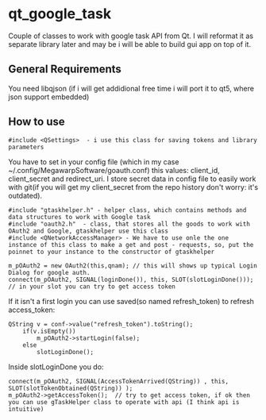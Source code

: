 qt_google_task
==============

Couple of classes to work with google task API from Qt.
I will reformat it as separate library later and may be i will be able to build gui app on top of it.
## General Requirements
  You need libqjson (if i will get addidional free time i will port it to qt5, where json support embedded)

## How to use

```
#include <QSettings>  - i use this class for saving tokens and library parameters
```
  You have to set in your config file (which in my case ~/.config/MegawarpSoftware/goauth.conf) this values: client_id, client_secret and redirect_uri.
  I store secret data in config file to easily work with git(if you will get my client_secret from the repo history don't worry: it's outdated). 
  ```
#include "gtaskhelper.h" - helper class, which contains methods and data structures to work with Google task
#include "oauth2.h"  - class, that stores all the goods to work with OAuth2 and Google, gtaskhelper use this class
#include <QNetworkAccessManager> - We have to use onle the one instance of this class to make a get and post - requests, so, put the poinnet to your instance to the constructor of gtaskhelper
```
```
m_pOAuth2 = new OAuth2(this,qnam); // this will shows up typical Login Dialog for google auth.
connect(m_pOAuth2, SIGNAL(loginDone()), this, SLOT(slotLoginDone())); // in your slot you can try to get access token
```
If it isn't a first login you can use saved(so named refresh_token) to refresh access_token:
```
QString v = conf->value("refresh_token").toString();
    if(v.isEmpty())
        m_pOAuth2->startLogin(false);
    else
        slotLoginDone();
```
Inside slotLoginDone you do:
```
connect(m_pOAuth2, SIGNAL(AccessTokenArrived(QString)) , this, SLOT(slotTokenObtained(QString)) );
m_pOAuth2->getAccessToken();  // try to get access token, if ok then you can use gTaskHelper class to operate with api (I think api is intuitive)
```